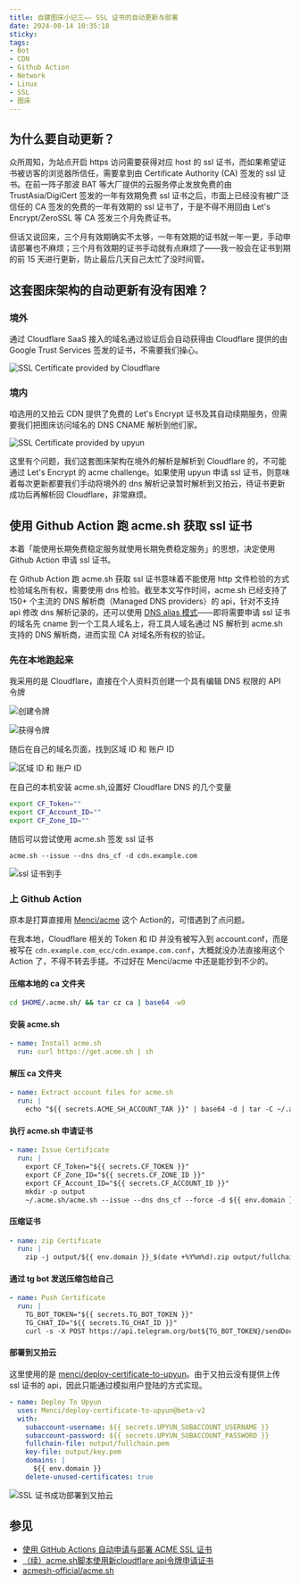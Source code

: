 ```yaml
---
title: 自建图床小记三—— SSL 证书的自动更新与部署
date: 2024-08-14 10:35:18
sticky:
tags:
- Bot
- CDN
- Github Action
- Network
- Linux
- SSL
- 图床
---
```


## 为什么要自动更新？

众所周知，为站点开启 https 访问需要获得对应 host 的 ssl 证书，而如果希望证书被访客的浏览器所信任，需要拿到由 Certificate Authority (CA) 签发的 ssl 证书。在前一阵子那波 BAT 等大厂提供的云服务停止发放免费的由 TrustAsia/DigiCert 签发的一年有效期免费 ssl 证书之后，市面上已经没有被广泛信任的 CA 签发的免费的一年有效期的 ssl 证书了，于是不得不用回由 Let's Encrypt/ZeroSSL 等 CA 签发三个月免费证书。

但话又说回来，三个月有效期确实不太够，一年有效期的证书就一年一更，手动申请部署也不麻烦；三个月有效期的证书手动就有点麻烦了——我一般会在证书到期的前 15 天进行更新，防止最后几天自己太忙了没时间管。

## 这套图床架构的自动更新有没有困难？

### 境外

通过 Cloudflare SaaS 接入的域名通过验证后会自动获得由 Cloudflare 提供的由 Google Trust Services 签发的证书，不需要我们操心。

![SSL Certificate provided by Cloudflare](https://r2-reverse.5435486.xyz/uploads/2024/08/14/831d714565906.webp)

### 境内

咱选用的又拍云 CDN 提供了免费的 Let's Encrypt 证书及其自动续期服务，但需要我们把图床访问域名的 DNS CNAME 解析到他们家。

![SSL Certificate provided by upyun](https://r2-reverse.5435486.xyz/uploads/2024/08/14/b16f7752ef522.webp)

这里有个问题，我们这套图床架构在境外的解析是解析到 Cloudflare 的，不可能通过 Let's Encrypt 的 acme challenge。如果使用 upyun 申请 ssl 证书，则意味着每次更新都要我们手动将境外的 dns 解析记录暂时解析到又拍云，待证书更新成功后再解析回 Cloudflare，非常麻烦。

## 使用 Github Action 跑 acme.sh 获取 ssl 证书

本着「能使用长期免费稳定服务就使用长期免费稳定服务」的思想，决定使用 Github Action 申请 ssl 证书。

在 Github Action 跑 acme.sh 获取 ssl 证书意味着不能使用 http 文件检验的方式检验域名所有权，需要使用 dns 检验。截至本文写作时间，acme.sh 已经支持了 150+ 个主流的 DNS 解析商（Managed DNS providers）的 api，针对不支持 api 修改 dns 解析记录的，还可以使用 [DNS alias 模式](https://github.com/acmesh-official/acme.sh/wiki/DNS-alias-mode)——即将需要申请 ssl 证书的域名先 cname 到一个工具人域名上，将工具人域名通过 NS 解析到 acme.sh 支持的 DNS 解析商，进而实现 CA 对域名所有权的验证。

### 先在本地跑起来

我采用的是 Cloudflare，直接在个人资料页创建一个具有编辑 DNS 权限的 API 令牌

![创建令牌](https://r2-reverse.5435486.xyz/uploads/2024/08/14/c0262d4aea708.webp)

![获得令牌](https://r2-reverse.5435486.xyz/uploads/2024/08/14/f30bfc93970bc.webp)

随后在自己的域名页面，找到区域 ID 和 账户 ID

![区域 ID 和 账户 ID](https://r2-reverse.5435486.xyz/uploads/2024/08/14/4c8d4a2019812.webp)

在自己的本机安装 acme.sh,设置好 Cloudflare DNS 的几个变量

```bash
export CF_Token=""
export CF_Account_ID=""
export CF_Zone_ID=""
```

随后可以尝试使用 acme.sh 签发 ssl 证书

```
acme.sh --issue --dns dns_cf -d cdn.example.com
```

![ssl 证书到手](https://r2-reverse.5435486.xyz/uploads/2024/08/14/c78bc5afa3641.webp)

### 上 Github Action

原本是打算直接用 [Menci/acme](https://github.com/Menci/acme) 这个 Action的，可惜遇到了点问题。

在我本地，Cloudflare 相关的 Token 和 ID 并没有被写入到 account.conf，而是被写在 `cdn.example.com_ecc/cdn.exampe.com.conf`，大概就没办法直接用这个 Action 了，不得不转去手搓。不过好在 Menci/acme 中还是能抄到不少的。

#### 压缩本地的 ca 文件夹

```bash
cd $HOME/.acme.sh/ && tar cz ca | base64 -w0
```

#### 安装 acme.sh

```yaml
- name: Install acme.sh
  run: curl https://get.acme.sh | sh
```

#### 解压 ca 文件夹

```yaml
- name: Extract account files for acme.sh
  run: |
    echo "${{ secrets.ACME_SH_ACCOUNT_TAR }}" | base64 -d | tar -C ~/.acme.sh -xz
```

#### 执行 acme.sh 申请证书

```yaml
- name: Issue Certificate
  run: |
    export CF_Token="${{ secrets.CF_TOKEN }}"
    export CF_Zone_ID="${{ secrets.CF_ZONE_ID }}"
    export CF_Account_ID="${{ secrets.CF_ACCOUNT_ID }}"
    mkdir -p output
    ~/.acme.sh/acme.sh --issue --dns dns_cf --force -d ${{ env.domain }} --fullchain-file output/fullchain.pem --key-file output/key.pem
```

#### 压缩证书

```yaml
- name: zip Certificate
  run: |
    zip -j output/${{ env.domain }}_$(date +%Y%m%d).zip output/fullchain.pem output/key.pem
```

#### 通过 tg bot 发送压缩包给自己

```yaml
- name: Push Certificate
  run: |
    TG_BOT_TOKEN="${{ secrets.TG_BOT_TOKEN }}"
    TG_CHAT_ID="${{ secrets.TG_CHAT_ID }}"
    curl -s -X POST https://api.telegram.org/bot${TG_BOT_TOKEN}/sendDocument -F chat_id=${TG_CHAT_ID} -F document="@output/${{ env.domain }}_$(date +%Y%m%d).zip"
```

#### 部署到又拍云

这里使用的是 [menci/deploy-certificate-to-upyun](https://github.com/Menci/deploy-certificate-to-upyun/)。由于又拍云没有提供上传 ssl 证书的 api，因此只能通过模拟用户登陆的方式实现。

```yaml
- name: Deploy To Upyun
  uses: Menci/deploy-certificate-to-upyun@beta-v2
  with:
    subaccount-username: ${{ secrets.UPYUN_SUBACCOUNT_USERNAME }}
    subaccount-password: ${{ secrets.UPYUN_SUBACCOUNT_PASSWORD }}
    fullchain-file: output/fullchain.pem
    key-file: output/key.pem
    domains: |
      ${{ env.domain }}
    delete-unused-certificates: true
```

![SSL 证书成功部署到又拍云](https://r2-reverse.5435486.xyz/uploads/2024/08/14/222a754d25c97.webp)

## 参见

- [使用 GitHub Actions 自动申请与部署 ACME SSL 证书](https://blog.men.ci/ssl-with-github-actions/)
- [（续）acme.sh脚本使用新cloudflare api令牌申请证书](https://shiping.date/82.html)
- [acmesh-official/acme.sh](https://github.com/acmesh-official/acme.sh)
